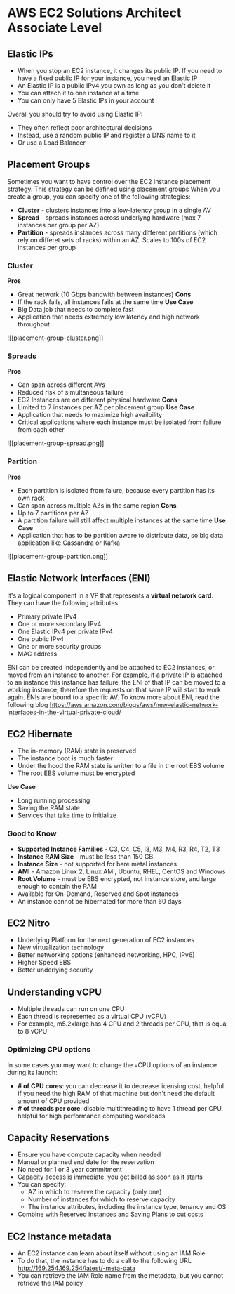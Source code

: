 # AWS EC2 Solutions Architect Associate Level

## Elastic IPs
- When you stop an EC2 instance, it changes its public IP. If you need to have a fixed public IP for your instance, you need an Elastic IP
- An Elastic IP is a public IPv4 you own as long as you don't delete it
- You can attach it to one instance at a time
- You can only have 5 Elastic IPs in your account

Overall you should try to avoid using Elastic IP:
- They often reflect poor architectural decisions
- Instead, use a random public IP and register a DNS name to it
- Or use a Load Balancer

## Placement Groups
Sometimes you want to have control over the EC2 Instance placement strategy. This strategy can be defined using placement groups
When you create a group, you can specify one of the following strategies:
- **Cluster** - clusters instances into a low-latency group in a single AV
- **Spread** - spreads instances across underlyng hardware (max 7 instances per group per AZ)
- **Partition** - spreads instances across many different partitions (which rely on differet sets of racks) within an AZ. Scales to 100s of EC2 instances per group

### Cluster
**Pros**
- Great network (10 Gbps bandwith between instances)
**Cons**
- If the rack fails, all instances fails at the same time
**Use Case**
- Big Data job that needs to complete fast
- Application that needs extremely low latency and high network throughput

![[placement-group-cluster.png]]

### Spreads
**Pros**
- Can span across different AVs
- Reduced risk of simultaneous failure
- EC2 Instances are on different physical hardware
**Cons**
- Limited to 7 instances per AZ per placement group
**Use Case**
- Application that needs to maximize high availbility
- Critical applications where each instance must be isolated from failure from each other

![[placement-group-spread.png]]

### Partition
**Pros**
- Each partition is isolated from falure, because every partition has its own rack
- Can span across multiple AZs in the same region
**Cons**
- Up to 7 partitions per AZ
- A partition failure will still affect multiple instances at the same time
**Use Case**
- Application that has to be partition aware to distribute data, so big data application like Cassandra or Kafka

![[placement-group-partition.png]]

## Elastic Network Interfaces (ENI)
It's a logical component in a VP that represents a **virtual network card**. They can have the following attributes:
- Primary private IPv4
- One or more secondary IPv4
- One Elastic IPv4 per private IPv4
- One public IPv4
- One or more security groups
- MAC address

ENI can be created independently and be attached to EC2 instances, or moved from an instance to another. For example, if a private IP is attached to an instance this instance has failure, the ENI of that IP can be moved to a working instance, therefore the requests on that same IP will start to work again.
ENIs are bound to a specific AV.
To know more about ENI, read the following blog https://aws.amazon.com/blogs/aws/new-elastic-network-interfaces-in-the-virtual-private-cloud/

## EC2 Hibernate
- The in-memory (RAM) state is preserved
- The instance boot is much faster
- Under the hood the RAM state is written to a file in the root EBS volume
- The root EBS volume must be encrypted

**Use Case**
- Long running processing
- Saving the RAM state
- Services that take time to initialize

### Good to Know
- **Supported Instance Families** - C3, C4, C5, I3, M3, M4, R3, R4, T2, T3
- **Instance RAM Size** - must be less than 150 GB
- **Instance Size** - not supported for bare metal instances
- **AMI** - Amazon Linux 2, Linux AMI, Ubuntu, RHEL, CentOS and Windows
- **Root Volume** - must be EBS encrypted, not instance store, and large enough to contain the RAM
- Available for On-Demand, Reserved and Spot instances
- An instance cannot be hibernated for more than 60 days

## EC2 Nitro
- Underlying Platform for the next generation of EC2 instances
- New virtualization technology
- Better networking options (enhanced networking, HPC, IPv6)
- Higher Speed EBS
- Better underlying security

## Understanding vCPU
- Multiple threads can run on one CPU
- Each thread is represented as a virtual CPU (vCPU)
- For example, m5.2xlarge has 4 CPU and 2 threads per CPU, that is equal to 8 vCPU

### Optimizing CPU options
In some cases you may want to change the vCPU options of an instance during its launch:
- **# of CPU cores**: you can decrease it to decrease licensing cost, helpful if you need the high RAM of that machine but don't need the default amount of CPU provided
- **# of threads per core**: disable multithreading to have 1 thread per CPU, helpful for high performance computing workloads

## Capacity Reservations
- Ensure you have compute capacity when needed
- Manual or planned end date for the reservation
- No need for 1 or 3 year commitment
- Capacity access is immediate, you get billed as soon as it starts
- You can specify:
	- AZ in which to reserve the capacity (only one)
	- Number of instances for which to reserve capacity
	- The instance attributes, including the instance type, tenancy and OS
- Combine with Reserved instances and Saving Plans to cut costs


## EC2 Instance metadata
- An EC2 instance can learn about itself without using an IAM Role
- To do that, the instance has to do a call to the following URL http://169.254.169.254/latest/-meta-data
- You can retrieve the IAM Role name from the metadata, but you cannot retrieve the IAM policy